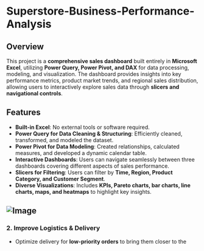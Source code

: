# Superstore-Business-Performance-Analysis

## **Overview**

This project is a **comprehensive sales dashboard** built entirely in **Microsoft Excel**, utilizing **Power Query, Power Pivot, and DAX** for data processing, modeling, and visualization. The dashboard provides insights into key performance metrics, product market trends, and regional sales distribution, allowing users to interactively explore sales data through **slicers and navigational controls**.

## **Features**

- **Built-in Excel**: No external tools or software required.
- **Power Query for Data Cleaning & Structuring**: Efficiently cleaned, transformed, and modeled the dataset.
- **Power Pivot for Data Modeling**: Created relationships, calculated measures, and developed a dynamic calendar table.
- **Interactive Dashboards**: Users can navigate seamlessly between three dashboards covering different aspects of sales performance.
- **Slicers for Filtering**: Users can filter by **Time, Region, Product Category, and Customer Segment**.
- **Diverse Visualizations**: Includes **KPIs, Pareto charts, bar charts, line charts, maps, and heatmaps** to highlight key insights.

![Image](https://github.com/user-attachments/assets/c6769b3d-e42a-46fb-a79d-3fc6694d8c63)
---


### **2. Improve Logistics & Delivery**

- Optimize delivery for **low-priority orders** to bring them closer to the


